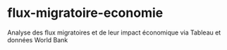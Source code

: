 # flux-migratoire-economie
Analyse des flux migratoires et de leur impact économique via Tableau et données World Bank
